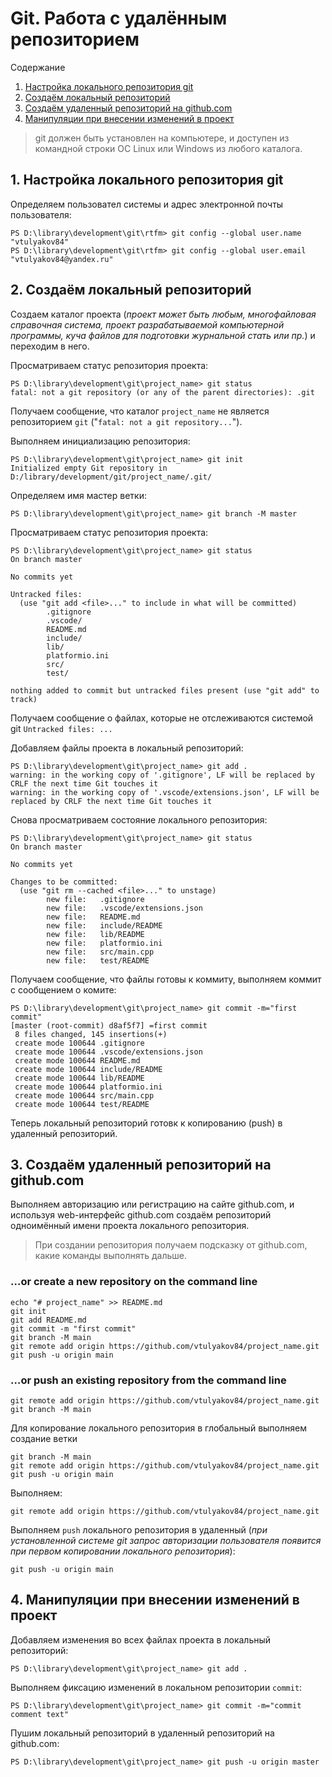 #  Git. Работа с удалённым репозиторием

Содержание
1. [Настройка локального репозитория git](#part1)
2. [Создаём локальный репозиторий](#part2)
3. [Создаём удаленный репозиторий на github.com](#part3)
4. [Манипуляции при внесении изменений в проект](#part4)

> git должен быть установлен на компьютере, и доступен из командной строки ОС Linux или Windows из любого каталога.

## <a id="part1">1. Настройка локального репозитория git</a>

Определяем пользовател системы и адрес электронной почты пользователя:
```
PS D:\library\development\git\rtfm> git config --global user.name "vtulyakov84"
PS D:\library\development\git\rtfm> git config --global user.email "vtulyakov84@yandex.ru"
```

## <a id="part2">2. Создаём локальный репозиторий</a>

Создаем каталог проекта (_проект может быть любым, многофайловая справочная система, проект разрабатываемой компьютерной программы, куча файлов для подготовки журнальной стать или пр._) и переходим в него.

Просматриваем статус репозитория проекта:
```
PS D:\library\development\git\project_name> git status
fatal: not a git repository (or any of the parent directories): .git
```

Получаем сообщение, что каталог `project_name` не является репозиторием `git` ("`fatal: not a git repository...`").

Выполняем инициализацию репозитория:
```
PS D:\library\development\git\project_name> git init
Initialized empty Git repository in D:/library/development/git/project_name/.git/
```

Определяем имя мастер ветки:
```
PS D:\library\development\git\project_name> git branch -M master
```

Просматриваем статус репозитория проекта:
```
PS D:\library\development\git\project_name> git status
On branch master

No commits yet

Untracked files:
  (use "git add <file>..." to include in what will be committed)
        .gitignore
        .vscode/
        README.md
        include/
        lib/
        platformio.ini
        src/
        test/

nothing added to commit but untracked files present (use "git add" to track)
```

Получаем сообщение о файлах, которые не отслеживаются системой git `Untracked files: ...`

Добавляем файлы проекта в локальный репозиторий:
```
PS D:\library\development\git\project_name> git add .
warning: in the working copy of '.gitignore', LF will be replaced by CRLF the next time Git touches it
warning: in the working copy of '.vscode/extensions.json', LF will be replaced by CRLF the next time Git touches it
```

Снова просматриваем состояние локального репозитория:
```
PS D:\library\development\git\project_name> git status
On branch master

No commits yet

Changes to be committed:
  (use "git rm --cached <file>..." to unstage)
        new file:   .gitignore
        new file:   .vscode/extensions.json
        new file:   README.md
        new file:   include/README
        new file:   lib/README
        new file:   platformio.ini
        new file:   src/main.cpp
        new file:   test/README
```

Получаем сообщение, что файлы готовы к коммиту, выполняем коммит с сообщением о комите:
```
PS D:\library\development\git\project_name> git commit -m="first commit"
[master (root-commit) d8af5f7] =first commit
 8 files changed, 145 insertions(+)
 create mode 100644 .gitignore
 create mode 100644 .vscode/extensions.json
 create mode 100644 README.md
 create mode 100644 include/README
 create mode 100644 lib/README
 create mode 100644 platformio.ini
 create mode 100644 src/main.cpp
 create mode 100644 test/README
```

Теперь локальный репозиторий готовк к копированию (push) в удаленный репозиторий.

## <a id="part3">3. Создаём удаленный репозиторий на github.com</a>

Выполняем авторизацию или регистрацию на сайте github.com, и используя web-интерфейс github.com создаём репозиторий одноимённый имени проекта локального репозитория. 

> При создании репозитория получаем подсказку от github.com, какие команды выполнять дальше.

### …or create a new repository on the command line
```
echo "# project_name" >> README.md
git init
git add README.md
git commit -m "first commit"
git branch -M main
git remote add origin https://github.com/vtulyakov84/project_name.git
git push -u origin main
```

### …or push an existing repository from the command line
```
git remote add origin https://github.com/vtulyakov84/project_name.git
git branch -M main
```

Для копирование локального репозитория в глобальный выполняем создание ветки
```
git branch -M main
git remote add origin https://github.com/vtulyakov84/project_name.git
git push -u origin main
```

Выполняем:
```
git remote add origin https://github.com/vtulyakov84/project_name.git
```

Выполняем `push` локального репозитория в удаленный (_при установленной системе git запрос авторизации пользователя появится при первом копировании локального репозитория_):
```
git push -u origin main
```

## <a id="part4">4. Манипуляции при внесении изменений в проект</a>

Добавляем изменения во всех файлах проекта в локальный репозиторий:
```
PS D:\library\development\git\project_name> git add .
```

Выполняем фиксацию изменений в локальном репозитории `commit`:
```
PS D:\library\development\git\project_name> git commit -m="commit comment text"
```

Пушим локальный репозиторий в удаленный репозиторий  на github.com:
```
PS D:\library\development\git\project_name> git push -u origin master
```